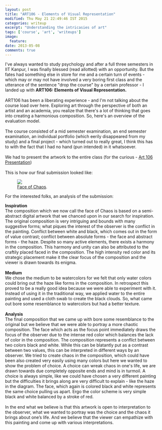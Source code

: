 ```yaml
---
layout: post
title: "ART106 - Elements of Visual Representation"
modified: Thu May 21 22:49:46 IST 2015
categories: writeup
excerpt: "Understanding the intricasies of art"
tags: ['course', 'art', 'writeups']
image:
  feature:
date: 2013-05-08
comments: true
---
```


I've always wanted to study psychology and after a full three semesters in IIT Kanpur, I was finally blessed (read allotted) with an opportunity.  But the fates had something else in store for me and a certain turn of events - which may or may not have involved a very boring first class and the utterance of the sentence "drop the course" by a certain professor - I landed up with **ART106: Elements of Visual Representation.** <br><br>
ART106 has been a liberating experience - and I'm not talking about the course load over here. Exploring art through the perspective of both an artist and an academia, you realize that there's a lot of thinking that goes into creating a harmonious composition. So, here's an overview of the evaluation model.<br><br>
The course consisted of a mid semester examination, an end semester examination, an individual portfolio (which eerily disappeared from my study) and a final project - which turned out to really great, I think this has to with the fact that I had no hand (pun intended) in it whatsoever.<br><br>
We had to present  the artwork to the entire class (for the curious - [Art 106 Presentation](https://prezi.com/lz1q85l9mgv8/art-106-presentation/?auth_key=dfac2a478910c13f4dfaaf81246b6ce0e1348727&kw=view-lz1q85l9mgv8&rc=ref-15169077))<br><br>
This is how our final submission looked like:

<figure>
	<a href="{{site.url}}/images/art106.jpg"><img src="{{site.url}}/images/art106.jpg"></a>
	<figcaption><a href="art106.jpg" title="Face of Chaos">Face of Chaos</a>.</figcaption>
</figure>

For the interested folks, an analysis of the submission:

>
**Inspiration**<br>
The composition which we now call the face of Chaos is based on a semi-abstract digital artwork that we chanced upon in our search for  inspiration. The original composition is very intriguing and bounds with many suggestive  forms;  what piques the interest of the observer is the conflict in the painting. Conflict between white and black, which comes out in the form of value contrast; conflict between absolute forms - the face and abstract forms - the haze.  Despite so many active elements, there exists a harmony in the composition. This harmony and unity can also be attributed to the craftily placed faced in the composition. The high intensity red color and its strategic placement make it the clear focus of the composition and the viewer is drawn towards its enigma. <br><br>
**Medium**<br>
We chose the medium to be watercolors for we felt that only water colors could bring out the haze like forms in the composition. In retrospect this proved to be a really good idea because we were able to experiment with it. Instead of using it in the traditional way, we applied water to the entire painting and used a cloth swab to create the black clouds. So, what came out bore some resemblance to watercolors but had a better texture.<br><br>
**Analysis**<br>
The final composition that we came up with bore some resemblance to the original but we believe that we were able to portray a more chaotic composition. The face which acts as the focus point immediately draws the focus of the observer due to the intense red color which balances the lack of color in the composition. The composition represents a conflict between two colors black and white. While this can be blatantly put as a contrast between two values, this can be interpreted in different ways by an observer.
We tried to create chaos in the composition, which could have been also created very easily using many colors but here we wanted to show the problem of choice. A choice can wreak chaos in one's life, we are drawn towards due completely opposite ends and mind is in turmoil. A choice is always simple, like we could have chosen a very different painting but the difficulties it brings along are very difficult to explain - like the haze in the diagram. The face, which again is colored black and white represents the same choice pulling us apart. Ergo the color scheme is very simple black and white balanced by a stroke of red.<br><br>
In the end what we believe is that this artwork is open to interpretation to the observer, what we wanted to portray was the choice and the chaos it brings about one’s life. And we believe that the viewer can empathize with this painting and come up with various interpretations.<br><br>
